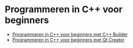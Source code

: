 # Programmeren in C++ voor beginners

 * [Programmeren in C++ voor beginners met C++ Builder](ww.github.com/richelbilderbeek/ProgrammerenInCppVoorBeginnersMetCppBuilder)
 * [Programmeren in C++ voor beginners met Qt Creator](ww.github.com/richelbilderbeek/ProgrammerenInCppVoorBeginnersMetQtCreator)

